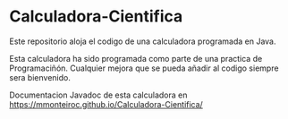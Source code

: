 # Calculadora-Cientifica
Este repositorio aloja el codigo de una calculadora programada en Java.

Esta calculadora ha sido programada como parte de una practica de Programaciñón. 
Cualquier mejora que se pueda añadir al codigo siempre sera bienvenido.

Documentacion Javadoc de esta calculadora en https://mmonteiroc.github.io/Calculadora-Cientifica/
